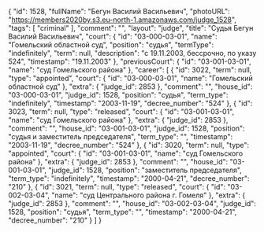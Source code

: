 {
    "id": 1528,
    "fullName": "Бегун Василий Васильевич",
    "photoURL": "https://members2020by.s3.eu-north-1.amazonaws.com/judge_1528",
    "tags": [
        "criminal"
    ],
    "comment": "",
    "layout": "judge",
    "title": "Судья Бегун Василий Васильевич",
    "court": {
        "id": "03-000-03-01",
        "name": "Гомельский областной суд",
        "position": "судья",
        "termType": "indefinitely",
        "term": null,
        "description": "c 19.11.2003, бессрочно, по указу 524",
        "timestamp": "19.11.2003"
    },
    "previousCourt": {
        "id": "03-001-03-01",
        "name": "суд Гомельского района"
    },
    "career": [
        {
            "id": 3022,
            "term": null,
            "type": "appointed",
            "court": {
                "id": "03-000-03-01",
                "name": "Гомельский областной суд"
            },
            "extra": {
                "judge_id": 2853
            },
            "comment": "",
            "house_id": "03-000-03-01",
            "judge_id": 1528,
            "position": "судья",
            "term_type": "indefinitely",
            "timestamp": "2003-11-19",
            "decree_number": "524"
        },
        {
            "id": 3023,
            "term": null,
            "type": "released",
            "court": {
                "id": "03-001-03-01",
                "name": "суд Гомельского района"
            },
            "extra": {
                "judge_id": 2853
            },
            "comment": "",
            "house_id": "03-001-03-01",
            "judge_id": 1528,
            "position": "судья и заместитель председателя",
            "term_type": "",
            "timestamp": "2003-11-19",
            "decree_number": "524"
        },
        {
            "id": 3020,
            "term": null,
            "type": "appointed",
            "court": {
                "id": "03-001-03-01",
                "name": "суд Гомельского района"
            },
            "extra": {
                "judge_id": 2853
            },
            "comment": "",
            "house_id": "03-001-03-01",
            "judge_id": 1528,
            "position": "заместитель председателя",
            "term_type": "indefinitely",
            "timestamp": "2000-04-21",
            "decree_number": "210"
        },
        {
            "id": 3021,
            "term": null,
            "type": "released",
            "court": {
                "id": "03-002-03-04",
                "name": "суд Центрального района г. Гомеля"
            },
            "extra": {
                "judge_id": 2853
            },
            "comment": "",
            "house_id": "03-002-03-04",
            "judge_id": 1528,
            "position": "судья",
            "term_type": "",
            "timestamp": "2000-04-21",
            "decree_number": "210"
        }
    ]
}